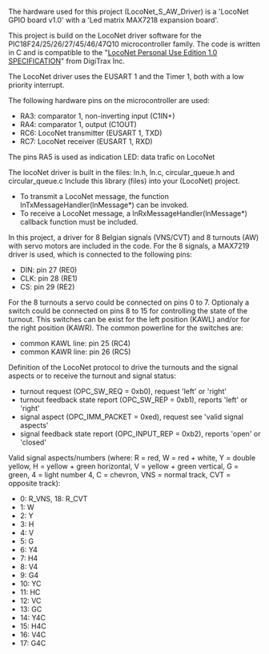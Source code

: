 The hardware used for this project (LocoNet_S_AW_Driver) is a 'LocoNet GPIO board v1.0' with a 'Led matrix MAX7218 expansion board'.

This project is build on the LocoNet driver software for the PIC18F24/25/26/27/45/46/47Q10 microcontroller family.
The code is written in C and is compatible to the "[LocoNet Personal Use Edition 1.0 SPECIFICATION](https://www.digitrax.com/static/apps/cms/media/documents/loconet/loconetpersonaledition.pdf)" from DigiTrax Inc.

The LocoNet driver uses the EUSART 1 and the Timer 1, both with a low priority interrupt.

The following hardware pins on the microcontroller are used:
 - RA3: comparator 1, non-inverting input (C1IN+)
 - RA4: comparator 1, output (C1OUT)
 - RC6: LocoNet transmitter (EUSART 1, TXD)
 - RC7: LocoNet receiver (EUSART 1, RXD)

The pins RA5 is used as indication LED: data trafic on LocoNet

The locoNet driver is built in the files: ln.h, ln.c, circular_queue.h and circular_queue.c
Include this library (files) into your (LocoNet) project.
 - To transmit a LocoNet message, the function lnTxMessageHandler(lnMessage*) can be invoked.
 - To receive a LocoNet message, a lnRxMessageHandler(lnMessage*) callback function must be included.

In this project, a driver for 8 Belgian signals (VNS/CVT) and 8 turnouts (AW) with servo motors are included in the code.
For the 8 signals, a MAX7219 driver is used, which is connected to the following pins:
 - DIN: pin 27 (RE0)
 - CLK: pin 28 (RE1)
 - CS: pin 29 (RE2)

For the 8 turnouts a servo could be connected on pins 0 to 7. Optionaly a switch could be connected on pins 8 to 15 for controlling the state of the turnout.
This switches can be exist for the left position (KAWL) and/or for the right position (KAWR). The common powerline for the switches are:
 - common KAWL line: pin 25 (RC4)
 - common KAWR line: pin 26 (RC5)

Definition of the LocoNet protocol to drive the turnouts and the signal aspects or to receive the turnout and signal status:
 - turnout request (OPC_SW_REQ = 0xb0), request 'left' or 'right'
 - turnout feedback state report (OPC_SW_REP = 0xb1), reports 'left' or 'right'
 - signal aspect (OPC_IMM_PACKET = 0xed), request see 'valid signal aspects'
 - signal feedback state report (OPC_INPUT_REP = 0xb2), reports 'open' or 'closed'
 
Valid signal aspects/numbers (where: R = red, W = red + white, Y = double yellow, H = yellow + green horizontal, V = yellow + green vertical, G = green, 4 = light number 4, C = chevron, VNS = normal track, CVT = opposite track):
 - 0: R_VNS, 18: R_CVT
 - 1: W
 - 2: Y
 - 3: H
 - 4: V
 - 5: G
 - 6: Y4
 - 7: H4
 - 8: V4
 - 9: G4
 - 10: YC
 - 11: HC
 - 12: VC
 - 13: GC
 - 14: Y4C
 - 15: H4C
 - 16: V4C
 - 17: G4C 
 